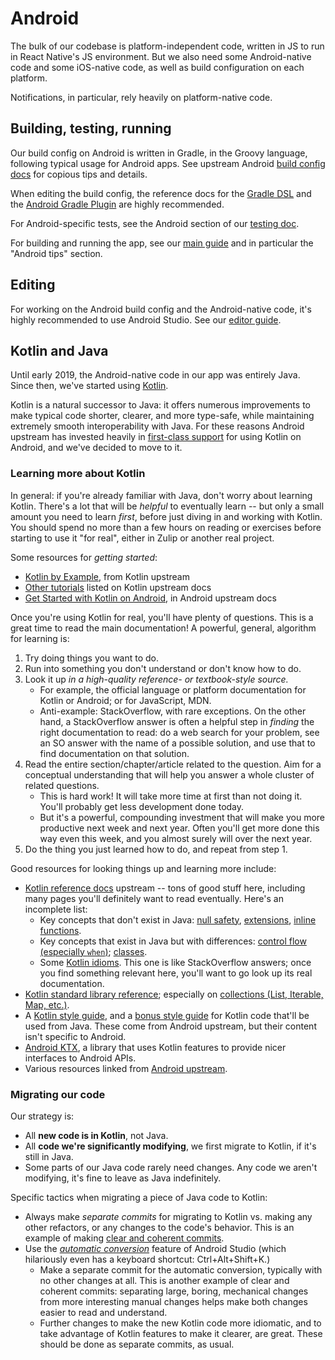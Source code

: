 # Android

The bulk of our codebase is platform-independent code, written in JS
to run in React Native's JS environment.  But we also need some
Android-native code and some iOS-native code, as well as build
configuration on each platform.

Notifications, in particular, rely heavily on platform-native code.


## Building, testing, running

Our build config on Android is written in Gradle, in the Groovy
language, following typical usage for Android apps.  See upstream
Android [build config docs][] for copious tips and details.

[build config docs]: https://developer.android.com/studio/build

When editing the build config, the reference docs for the [Gradle DSL][]
and the [Android Gradle Plugin][] are highly recommended.

[Gradle DSL]: https://docs.gradle.org/4.10.3/dsl/
[Android Gradle Plugin]: https://google.github.io/android-gradle-dsl/current/

For Android-specific tests, see the Android section of our
[testing doc](../howto/testing.md).

For building and running the app, see our
[main guide](../howto/build-run.md) and in particular the
"Android tips" section.


## Editing

For working on the Android build config and the Android-native code,
it's highly recommended to use Android Studio.  See our
[editor guide](../howto/editor.md).


## Kotlin and Java

Until early 2019, the Android-native code in our app was entirely
Java.  Since then, we've started using [Kotlin][].

[Kotlin]: http://kotlinlang.org/

Kotlin is a natural successor to Java: it offers numerous improvements
to make typical code shorter, clearer, and more type-safe, while
maintaining extremely smooth interoperability with Java.  For these
reasons Android upstream has invested heavily in
[first-class support][android-kotlin] for using Kotlin on Android,
and we've decided to move to it.

[android-kotlin]: https://developer.android.com/kotlin


### Learning more about Kotlin

In general: if you're already familiar with Java, don't worry about
learning Kotlin.  There's a lot that will be *helpful* to eventually
learn -- but only a small amount you need to learn *first*, before
just diving in and working with Kotlin.  You should spend no more than
a few hours on reading or exercises before starting to use it "for
real", either in Zulip or another real project.

Some resources for *getting started*:
* [Kotlin by Example][], from Kotlin upstream
* [Other tutorials][] listed on Kotlin upstream docs
* [Get Started with Kotlin on Android][], in Android upstream docs

[Kotlin by Example]: https://play.kotlinlang.org/byExample/overview
[Other tutorials]: https://kotlinlang.org/docs/tutorials/
[Get Started with Kotlin on Android]: https://developer.android.com/kotlin/get-started.html

Once you're using Kotlin for real, you'll have plenty of questions.
This is a great time to read the main documentation!  A powerful,
general, algorithm for learning is:
1. Try doing things you want to do.
2. Run into something you don't understand or don't know how to do.
3. Look it up *in a high-quality reference- or textbook-style source.*
   * For example, the official language or platform documentation for
     Kotlin or Android; or for JavaScript, MDN.
   * Anti-example: StackOverflow, with rare exceptions.  On the other
     hand, a StackOverflow answer is often a helpful step in *finding*
     the right documentation to read: do a web search for your
     problem, see an SO answer with the name of a possible solution,
     and use that to find documentation on that solution.
4. Read the entire section/chapter/article related to the question.
   Aim for a conceptual understanding that will help you answer a
   whole cluster of related questions.
   * This is hard work!  It will take more time at first than not
     doing it.  You'll probably get less development done today.
   * But it's a powerful, compounding investment that will make you
     more productive next week and next year.  Often you'll get more
     done this way even this week, and you almost surely will over the
     next year.
5. Do the thing you just learned how to do, and repeat from step 1.

Good resources for looking things up and learning more include:
* [Kotlin reference docs][] upstream -- tons of good stuff here,
  including many pages you'll definitely want to read eventually.
  Here's an incomplete list:
  * Key concepts that don't exist in Java:
    [null safety][], [extensions][], [inline functions][].
  * Key concepts that exist in Java but with differences:
    [control flow (especially `when`)][control-flow];
    [classes][].
  * Some [Kotlin idioms][].  This one is like StackOverflow answers;
    once you find something relevant here, you'll want to go look up
    its real documentation.
* [Kotlin standard library reference][kotlin-stdlib]; especially on
  [collections (List, Iterable, Map, etc.)][kotlin-collections].
* A [Kotlin style guide][android-kotlin-style],
  and a [bonus style guide][android-kotlin-java-interop] for Kotlin
  code that'll be used from Java.  These come from Android upstream,
  but their content isn't specific to Android.
* [Android KTX][], a library that uses Kotlin features to provide nicer
  interfaces to Android APIs.
* Various resources linked from [Android upstream][android-kotlin-resources].

[Kotlin reference docs]: https://kotlinlang.org/docs/reference/basic-types.html
[null safety]: https://kotlinlang.org/docs/reference/null-safety.html
[extensions]: https://kotlinlang.org/docs/reference/extensions.html
[inline functions]: https://kotlinlang.org/docs/reference/inline-functions.html
[control-flow]: https://kotlinlang.org/docs/reference/control-flow.html
[classes]: https://kotlinlang.org/docs/reference/classes.html
[Kotlin idioms]: https://kotlinlang.org/docs/reference/idioms.html
[kotlin-stdlib]: https://kotlinlang.org/api/latest/jvm/stdlib/index.html
[kotlin-collections]: https://kotlinlang.org/api/latest/jvm/stdlib/kotlin.collections/index.html
[android-kotlin-style]: https://developer.android.com/kotlin/style-guide
[android-kotlin-java-interop]: https://developer.android.com/kotlin/interop#kotlin_for_java_consumption
[Android KTX]: https://developer.android.com/kotlin/ktx.html
[android-kotlin-resources]: https://developer.android.com/kotlin/resources


### Migrating our code

Our strategy is:
* All **new code is in Kotlin**, not Java.
* All **code we're significantly modifying**, we first migrate to
  Kotlin, if it's still in Java.
* Some parts of our Java code rarely need changes.  Any code we aren't
  modifying, it's fine to leave as Java indefinitely.

Specific tactics when migrating a piece of Java code to Kotlin:
* Always make *separate commits* for migrating to Kotlin vs. making
  any other refactors, or any changes to the code's behavior.  This is
  an example of making [clear and coherent commits][].
* Use the [*automatic conversion*][automatic-conversion] feature of
  Android Studio (which hilariously even has a keyboard shortcut:
  Ctrl+Alt+Shift+K.)
  * Make a separate commit for the automatic conversion, typically
    with no other changes at all.  This is another example of clear
    and coherent commits: separating large, boring, mechanical changes
    from more interesting manual changes helps make both changes
    easier to read and understand.
  * Further changes to make the new Kotlin code more idiomatic, and to
    take advantage of Kotlin features to make it clearer, are great.
    These should be done as separate commits, as usual.

[automatic-conversion]: https://developer.android.com/studio/projects/add-kotlin#convert-to-kotlin-code
[clear and coherent commits]: https://zulip.readthedocs.io/en/latest/contributing/version-control.html
